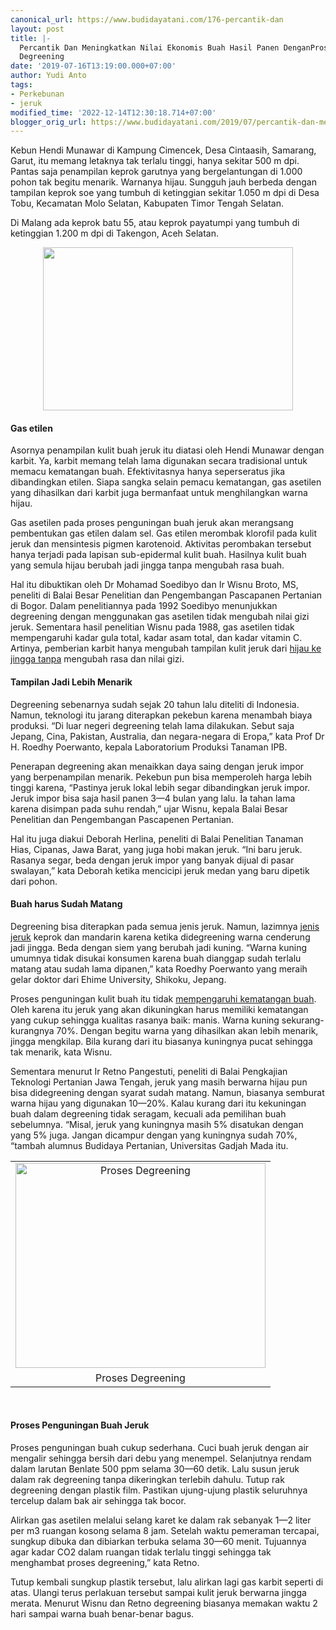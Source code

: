 ```yaml
---
canonical_url: https://www.budidayatani.com/176-percantik-dan
layout: post
title: |-
  Percantik Dan Meningkatkan Nilai Ekonomis Buah Hasil Panen DenganProses
  Degreening
date: '2019-07-16T13:19:00.000+07:00'
author: Yudi Anto
tags:
- Perkebunan
- jeruk
modified_time: '2022-12-14T12:30:18.714+07:00'
blogger_orig_url: https://www.budidayatani.com/2019/07/percantik-dan-meningkatkan-nilai.html
---
```


<p>Kebun Hendi Munawar di Kampung Cimencek, Desa Cintaasih, Samarang, Garut, itu memang letaknya tak terlalu tinggi, hanya sekitar 500 m dpi. Pantas saja penampilan keprok garutnya yang bergelantungan di 1.000 pohon tak begitu menarik. Warnanya hijau. Sungguh jauh berbeda dengan tampilan keprok soe yang tumbuh di ketinggian sekitar 1.050 m dpi di Desa Tobu, Kecamatan Molo Selatan, Kabupaten Timor Tengah Selatan.</p><p>Di Malang ada keprok batu 55, atau keprok payatumpi yang tumbuh di ketinggian 1.200 m dpi di Takengon, Aceh Selatan.</p><div style="clear: both;text-align: center"><a style="margin-left: 1em;margin-right: 1em" href="https://i2.wp.com/1.bp.blogspot.com/-j0jkR6zvM3U/XS1r0nGgPvI/AAAAAAAAC9E/P02yRIujCVsvZePBEdQeSzWGTtk9R0oSACLcBGAs/s1600/buah_800x524.jpg?ssl=1"><img loading="lazy" src="https://i0.wp.com/1.bp.blogspot.com/-j0jkR6zvM3U/XS1r0nGgPvI/AAAAAAAAC9E/P02yRIujCVsvZePBEdQeSzWGTtk9R0oSACLcBGAs/s400/buah_800x524.jpg?resize=400%2C261&amp;ssl=1" width="400" height="261" border="0" data-original-height="524" data-original-width="800" data-recalc-dims="1" /></a></div><h4>Gas etilen</h4><p>Asornya penampilan kulit buah jeruk itu diatasi oleh Hendi Munawar dengan karbit. Ya, karbit memang telah lama digunakan secara tradisional untuk memacu kematangan buah. Efektivitasnya hanya seperseratus jika dibandingkan etilen. Siapa sangka selain pemacu kematangan, gas asetilen yang dihasilkan dari karbit juga bermanfaat untuk menghilangkan warna hijau.</p><p>Gas asetilen pada proses penguningan buah jeruk akan merangsang pembentukan gas etilen dalam sel. Gas etilen merombak klorofil pada kulit jeruk dan mensintesis pigmen karotenoid. Aktivitas perombakan tersebut hanya terjadi pada lapisan sub-epidermal kulit buah. Hasilnya kulit buah yang semula hijau berubah jadi jingga tanpa mengubah rasa buah.</p><p>Hal itu dibuktikan oleh Dr Mohamad Soedibyo dan Ir Wisnu Broto, MS, peneliti di Balai Besar Penelitian dan Pengembangan Pascapanen Pertanian di Bogor. Dalam penelitiannya pada 1992 Soedibyo menunjukkan degreening dengan menggunakan gas asetilen tidak mengubah nilai gizi jeruk. Sementara hasil penelitian Wisnu pada 1988, gas asetilen tidak mempengaruhi kadar gula total, kadar asam total, dan kadar vitamin C. Artinya, pemberian karbit hanya mengubah tampilan kulit jeruk dari <a href="https://www.budidayatani.com/2019/06/konsep-perumahan-asri-nan-hijau-tanpa.html" style="width: auto !important" data-wpil-post-to-="data-wpil-post-to-">hijau ke jingga tanpa</a> mengubah rasa dan nilai gizi.</p><h4>Tampilan Jadi Lebih Menarik</h4><p>Degreening sebenarnya sudah sejak 20 tahun lalu diteliti di Indonesia. Namun, teknologi itu jarang diterapkan pekebun karena menambah biaya produksi. &#8220;Di luar negeri degreening telah lama dilakukan. Sebut saja Jepang, Cina, Pakistan, Australia, dan negara-negara di Eropa,” kata Prof Dr H. Roedhy Poerwanto, kepala Laboratorium Produksi Tanaman IPB.</p><p>Penerapan degreening akan menaikkan daya saing dengan jeruk impor yang berpenampilan menarik. Pekebun pun bisa memperoleh harga lebih tinggi karena, “Pastinya jeruk lokal lebih segar dibandingkan jeruk impor. Jeruk impor bisa saja hasil panen 3—4 bulan yang lalu. Ia tahan lama karena disimpan pada suhu rendah,” ujar Wisnu, kepala Balai Besar Penelitian dan Pengembangan Pascapenen Pertanian.</p><p>Hal itu juga diakui Deborah Herlina, peneliti di Balai Penelitian Tanaman Hias, Cipanas, Jawa Barat, yang juga hobi makan jeruk. “Ini baru jeruk. Rasanya segar, beda dengan jeruk impor yang banyak dijual di pasar swalayan,” kata Deborah ketika mencicipi jeruk medan yang baru dipetik dari pohon.</p><h4>Buah harus Sudah Matang</h4><p>Degreening bisa diterapkan pada semua jenis jeruk. Namun, lazimnya <a href="https://www.budidayatani.com/search/label/jeruk">jenis jeruk</a> keprok dan mandarin karena ketika didegreening warna cenderung jadi jingga. Beda dengan siem yang berubah jadi kuning. &#8220;Warna kuning umumnya tidak disukai konsumen karena buah dianggap sudah terlalu matang atau sudah lama dipanen,&#8221; kata Roedhy Poerwanto yang meraih gelar doktor dari Ehime University, Shikoku, Jepang.</p><p>Proses penguningan kulit buah itu tidak <a href="http://balitjestro.litbang.pertanian.go.id/degreening-buah-jeruk-keprok/" rel="nofollow">mempengaruhi kematangan buah</a>. Oleh karena itu jeruk yang akan dikuningkan harus memiliki kematangan yang cukup sehingga kualitas rasanya baik: manis. Warna kuning sekurang-kurangnya 70%. Dengan begitu warna yang dihasilkan akan lebih menarik, jingga mengkilap. Bila kurang dari itu biasanya kuningnya pucat sehingga tak menarik, kata Wisnu.</p><p>Sementara menurut Ir Retno Pangestuti, peneliti di Balai Pengkajian Teknologi Pertanian Jawa Tengah, jeruk yang masih berwarna hijau pun bisa didegreening dengan syarat sudah matang. Namun, biasanya semburat warna hijau yang digunakan 10—20%. Kalau kurang dari itu kekuningan buah dalam degreening tidak seragam, kecuali ada pemilihan buah sebelumnya. &#8220;Misal, jeruk yang kuningnya masih 5% disatukan dengan yang 5% juga. Jangan dicampur dengan yang kuningnya sudah 70%, &#8220;tambah alumnus Budidaya Pertanian, Universitas Gadjah Mada itu.</p><table style="margin-left: auto;margin-right: auto;text-align: center" cellspacing="0" cellpadding="0" align="center"><tbody><tr><td style="text-align: center"><a style="margin-left: auto;margin-right: auto" href="https://i0.wp.com/1.bp.blogspot.com/-L7LDYUbHvM0/XS1r5dfvgRI/AAAAAAAAC9I/HWTJJOr_d2gQsNkoCgRzuo45htVp_J0BQCLcBGAs/s1600/degreening_730x600.jpg?ssl=1"><img loading="lazy" title="Proses Degreening" src="https://i0.wp.com/1.bp.blogspot.com/-L7LDYUbHvM0/XS1r5dfvgRI/AAAAAAAAC9I/HWTJJOr_d2gQsNkoCgRzuo45htVp_J0BQCLcBGAs/s400/degreening_730x600.jpg?resize=400%2C328&amp;ssl=1" alt="Proses Degreening" width="400" height="328" border="0" data-original-height="600" data-original-width="730" data-recalc-dims="1" /></a></td></tr><tr><td style="text-align: center">Proses Degreening</td></tr></tbody></table><p>&nbsp;</p><h4>Proses Penguningan Buah Jeruk</h4><p>Proses penguningan buah cukup sederhana. Cuci buah jeruk dengan air mengalir sehingga bersih dari debu yang menempel. Selanjutnya rendam dalam larutan Benlate 500 ppm selama 30—60 detik. Lalu susun jeruk dalam rak degreening tanpa dikeringkan terlebih dahulu. Tutup rak degreening dengan plastik film. Pastikan ujung-ujung plastik seluruhnya tercelup dalam bak air sehingga tak bocor.</p><p>Alirkan gas asetilen melalui selang karet ke dalam rak sebanyak 1—2 liter per m3 ruangan kosong selama 8 jam. Setelah waktu pemeraman tercapai, sungkup dibuka dan dibiarkan terbuka selama 30—60 menit. Tujuannya agar kadar CO2 dalam ruangan tidak terlalu tinggi sehingga tak menghambat proses degreening,&#8221; kata Retno.</p><p>Tutup kembali sungkup plastik tersebut, lalu alirkan lagi gas karbit seperti di atas. Ulangi terus perlakuan tersebut sampai kulit jeruk berwarna jingga merata. Menurut Wisnu dan Retno degreening biasanya memakan waktu 2 hari sampai warna buah benar-benar bagus.</p>